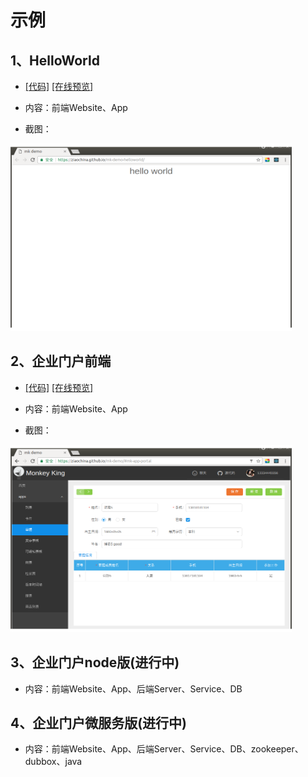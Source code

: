 # 示例

## 1、HelloWorld
- <a target="_blank" href="https://github.com/ziaochina/mk-demo-helloworld">[代码]</a> 
<a  target="_blank" href="https://ziaochina.github.io/mk-demo-helloworld/">[在线预览]</a> 

- 内容：前端Website、App 

- 截图：

<img width="450" height="300" src="./img/helloworld.png"/>

## 2、企业门户前端 
- <a target="_blank" href="https://github.com/ziaochina/mk-demo">[代码]</a> 
<a  target="_blank" href="https://ziaochina.github.io/mk-demo/">[在线预览]</a> 

- 内容：前端Website、App
- 截图：

<img width="450" height="300" src="./img/demo.png"/>

## 3、企业门户node版(进行中)
- 内容：前端Website、App、后端Server、Service、DB

## 4、企业门户微服务版(进行中)
- 内容：前端Website、App、后端Server、Service、DB、zookeeper、dubbox、java
